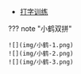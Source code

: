 
* [打字训练](https://dytiger.github.io/index.html)

??? note "小鹤双拼"

    ![](img/小鹤-1.png)
    ![](img/小鹤-2.png)
    ![](img/小鹤-3.png)

